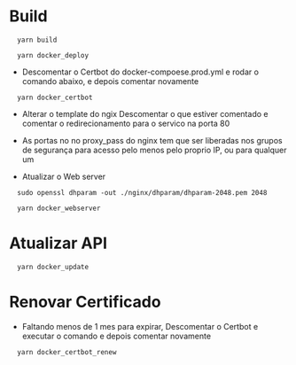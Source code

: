 # Build

```
  yarn build

  yarn docker_deploy
```

- Descomentar o Certbot do docker-compoese.prod.yml e rodar o comando abaixo, e depois comentar novamente

```
  yarn docker_certbot
```

- Alterar o template do ngix Descomentar o que estiver comentado e comentar o redirecionamento para o servico na porta 80

- As portas no no proxy_pass do nginx tem que ser liberadas nos grupos de segurança para acesso pelo menos pelo proprio IP, ou para qualquer um

- Atualizar o Web server

```
  sudo openssl dhparam -out ./nginx/dhparam/dhparam-2048.pem 2048

  yarn docker_webserver
```

# Atualizar API

```
  yarn docker_update
```

# Renovar Certificado

- Faltando menos de 1 mes para expirar, Descomentar o Certbot e executar o comando e depois comentar novamente

```
  yarn docker_certbot_renew
```
